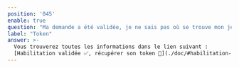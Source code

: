 ```yaml
---
position: '045'
enable: true
question: "Ma demande a été validée, je ne sais pas où se trouve mon jeton"
label: "Token"
answer: >-
  Vous trouverez toutes les informations dans le lien suivant :
  [Habilitation validée ✅, récupérer son token 🔐](./doc/#habilitation-validee)
---
```

